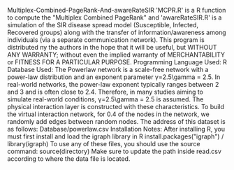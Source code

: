  Multiplex-Combined-PageRank-And-awareRateSIR
'MCPR.R' is a R function to compute the "Multiplex Combined PageRank" and 'awareRateSIR.R' is  a simulation of the SIR disease spread model  (Susceptible, Infected, Recovered groups) along with the transfer of information/awareness among individuals (via a separate communication network).
This program is distributed ny the authors in the hope that it will be useful, but WITHOUT ANY WARRANTY; without even the implied warranty of MERCHANTABILITY or FITNESS FOR A PARTICULAR PURPOSE.
Programming Language Used: R	
Database Used: The Powerlaw network is a scale-free network with a power-law distribution and an exponent parameter γ=2.5\gamma = 2.5. In real-world networks, the power-law exponent typically ranges between 2 and 3 and is often close to 2.4. Therefore, in many studies aiming to simulate real-world conditions, γ=2.5\gamma = 2.5 is assumed. The physical interaction layer is constructed with these characteristics. To build the virtual interaction network, for 0.4 of the nodes in the network, we randomly add edges between random nodes.
The address of this dataset is as follows: Database/powerlaw.csv
Installation Notes: After installing R, you must first install and load the igraph library in R install.packages("igraph") /  library(igraph)
To use any of these files, you should use the source command: source(directory)
Make sure to update the path inside read.csv according to where the data file is located.

